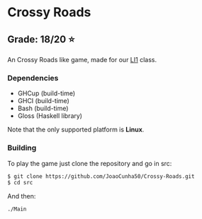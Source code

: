# Crossy Roads

## Grade: 18/20 :star:

An Crossy Roads like game, made for
our [LI1](https://www4.di.uminho.pt/~jno/sitedi/uc_J302N6.html) class. 

### Dependencies

 - GHCup (build-time)
 - GHCI (build-time)
 - Bash (build-time)
 - Gloss (Haskell library)

Note that the only supported platform is **Linux**.

### Building

To play the game just clone the repository and go in src:
```bash
$ git clone https://github.com/JoaoCunha50/Crossy-Roads.git
$ cd src
```

And then: 

```bash
./Main
```
    
